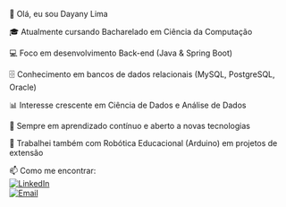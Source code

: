 👋 Olá, eu sou Dayany Lima

🎓 Atualmente cursando Bacharelado em Ciência da Computação  

💻 Foco em desenvolvimento Back-end (Java & Spring Boot)  

🗄️ Conhecimento em bancos de dados relacionais (MySQL, PostgreSQL, Oracle)  

📊 Interesse crescente em Ciência de Dados e Análise de Dados  

🌱 Sempre em aprendizado contínuo e aberto a novas tecnologias  

🚀 Trabalhei também com Robótica Educacional (Arduino) em projetos de extensão  

📫 Como me encontrar:  
[![LinkedIn](https://img.shields.io/badge/LinkedIn-0077B5?style=for-the-badge&logo=linkedin&logoColor=white)](https://www.linkedin.com/in/dayanylima/)  
[![Email](https://img.shields.io/badge/Email-D14836?style=for-the-badge&logo=gmail&logoColor=white)](mailto:dayanyylima@gmail.com)
